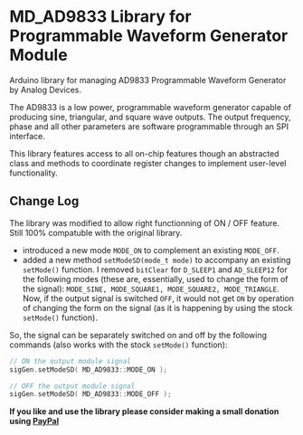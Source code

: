 # MD_AD9833 Library for Programmable Waveform Generator Module

Arduino library for managing AD9833 Programmable Waveform Generator by Analog Devices.

The AD9833 is a low power, programmable waveform generator capable of producing sine, triangular, and square wave outputs. The output frequency, phase and all other parameters are software programmable through an SPI interface.

This library features access to all on-chip features though an abstracted class and methods to coordinate register changes to implement user-level functionality.

## Change Log

The library was modified to allow right functionning of ON / OFF feature. Still 100% compatuble with the original library.
- introduced a new mode `MODE_ON`	to complement an existing `MODE_OFF`.
- added a new method  `setModeSD(mode_t mode)` to accompany an existing `setMode()` function. I removed `bitClear` for `D_SLEEP1` and `AD_SLEEP12` for the following modes (these are, essentially, used to change the form of the signal): `MODE_SINE, MODE_SQUARE1, MODE_SQUARE2, MODE_TRIANGLE`. 
Now, if the output signal is switched `OFF`, it would not get `ON` by operation of changing the form on the signal (as it is happening by using the stock `setMode()` function).

So, the signal can be separately switched on and off by the following commands (also works with the stock `setMode()` function):
```CPP
// ON the output module signal
sigGen.setModeSD( MD_AD9833::MODE_ON ); 

// OFF the output module signal
sigGen.setModeSD( MD_AD9833::MODE_OFF ); 
```

**If you like and use the library please consider making a small donation using [PayPal](https://paypal.me/shaggyDog18/3USD)**
